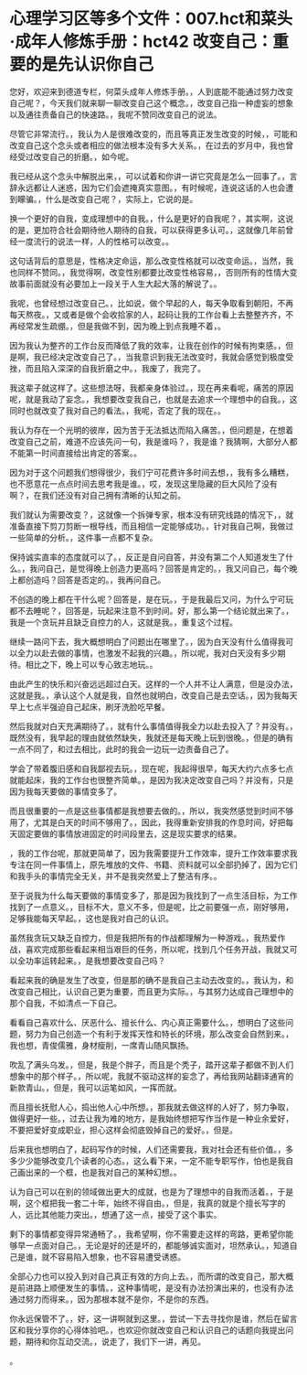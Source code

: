# 心理学习区等多个文件：007.hct和菜头·成年人修炼手册：hct42 改变自己：重要的是先认识你自己 

您好，欢迎来到德道专栏，何菜头成年人修炼手册。，人到底能不能通过努力改变自己呢？，今天我们就来聊一聊改变自己这个概念。，改变自己指一种虚妄的想象以及通往责备自己的快速路。，我呢不赞同改变自己的说法。

尽管它非常流行。，我认为人是很难改变的，而且等真正发生改变的时候，，可能和改变自己这个念头或者相应的做法根本没有多大关系。，在过去的岁月中，我也曾经受过改变自己的折磨。，如今呢。

我已经从这个念头中解脱出来，，可以试着和你讲一讲它究竟是怎么一回事了。，言辞永远都让人迷惑，因为它们会遮掩真实意图。，有时候呢，连说这话的人也会遭到矇骗。，什么是改变自己呢？，实际上，它说的是。

换一个更好的自我，变成理想中的自我。，什么是更好的自我呢？，其实啊，这说的是，更加符合社会期待他人期待的自我，可以获得更多认可。，这就像几年前曾经一度流行的说法一样，人的性格可以改变。。

这句话背后的意思是，性格决定命运，那么改变性格就可以改变命运。，当然，我也同样不赞同。，我觉得啊，改变性别都要比改变性格容易，，否则所有的性情大变故事前面就没有必要加上一段关于人生大起大落的解说了。。

我呢，也曾经想过改变自己。，比如说，做个早起的人，每天争取看到朝阳，不再每天熬夜。，又或者是做个会收拾家的人，起码让我的工作台看上去整整齐齐，不再经常发生疏绷。，但是我做不到，因为晚上到点我睡不着，。

因为我认为整齐的工作台反而降低了我的效率，让我在创作的时候有拘束感。，但是啊，我已经决定改变自己了。，当我意识到我无法改变时，我就会感觉到极度受挫，而且陷入深深的自我折磨之中。，我废了，我完了。

我这辈子就这样了。这些想法呀，我都亲身体验过。，现在再来看呢，痛苦的原因呢，就是我动了妄念。，我想要改变我自己，也就是去追求一个理想中的自我。，这同时也就改变了我对自己的看法。，我呢，否定了我的现在。。

我认为存在一个光明的彼岸，因为苦于无法抵达而陷入痛苦。，但问题是，在想着改变自己之前，难道不应该先问一句，我是谁吗？，我是谁？我猜啊，大部分人都不能第一时间直接给出肯定的答案。。

因为对于这个问题我们想得很少，我们宁可花费许多时间去想，，我有多么糟糕，也不愿意花一点点时间去思考我是谁。，哎，发现这里隐藏的巨大风险了没有啊？，在我们还没有对自己拥有清晰的认知之前。

我们就认为需要改变？，这就像一个拆弹专家，根本没有研究线路的情况下，，就准备直接下剪刀剪断一根导线，而且相信一定能够成功。，针对我自己啊，我做过一些简单的分析。，这件事一点都不复杂。

保持诚实直率的态度就可以了。，反正是自问自答，并没有第二个人知道发生了什么。，我问自己，是觉得晚上创造力更高吗？回答是肯定的。，我又问自己，每个晚上都创造吗？回答是否定的。，我再问自己。

不创造的晚上都在干什么呢？回答是，是在玩。，于是我最后又问，为什么宁可玩都不去睡呢？，回答是，玩起来注意不到时间。好，那么第一个结论就出来了。，我是一个贪玩并且缺乏自控力的人，这就是我。，重复这个过程。

继续一路问下去，我大概想明白了问题出在哪里了。，因为白天没有什么值得我可以全力以赴去做的事情，也激发不起我的兴趣。，所以呢，我对白天没有多少期待。相比之下，晚上可以专心致志地玩。。

由此产生的快乐和兴奋远远超过白天。这样的一个人并不让人满意，但是没办法，这就是我。，承认这个人就是我，自然也就明白，改变自己是去空话。，因为我每天早上七点半强迫自己起床，刷牙洗脸吃早餐。

然后我就对白天充满期待了。，就有什么事情值得我全力以赴去投入了？并没有。，既然没有，我早起的理由就依然缺失，我就还是每天晚上玩到很晚。，但是的确有一点不同了，和过去相比，此时的我会一边玩一边责备自己了。

学会了带着腹旧感和自我鄙视去玩。，现在呢，我起得很早，每天大约六点多七点就能起床，我的工作台也很整齐简单。，是因为我决定改变自己吗？并没有，只是因为我每天要做的事情变多了。

而且很重要的一点是这些事情都是我想要去做的。，所以，我突然感觉到时间不够用了，尤其是白天的时间不够用了。，因此，我得重新安排我的作息时间，好把每天固定要做的事情放进固定的时间段里去，这是现实要求的结果。

，我的工作台呢，那就更简单了，因为我需要提升工作效率，提升工作效率要求我专注在同一件事情上，原先堆放的文件、书籍、资料就可以全部扔掉了，因为它们和我手头的事情完全无关，并不是我突然爱上了整洁有序。。

至于说我为什么每天要做的事情变多了，那是因为我找到了一点生活目标，为工作找到了一点意义。，目标不大，意义不多，但是呢，比之前要强一点，刚好够用，足够我能每天早起。，这也是我对自己的认识。

虽然我贪玩又缺乏自控力，但是我把所有的作战都理解为一种游戏。，我热爱作战，喜欢完成那些看起来相当艰巨的任务，所以呢，找到几个任务开战，我就又可以全功率运转起来。，是我想要改变自己吗？

看起来我的确是发生了改变，但是那的确不是我自己主动去改变的。，我认为，和改变自己相比，认识自己更为重要，而且更为实际。，与其努力达成自己理想中的那个自我，不如清点一下自己。

看看自己喜欢什么、厌恶什么、擅长什么、内心真正需要什么。，想明白了这些问题，努力为自己创造一个有利于发挥天性和特长的环境，那么改变会自然到来。，我也想，青俊儒雅，身材瘦削，一席青山随风飘扬。

吹乱了满头乌发。，但是，我是个胖子，而且是个秃子，踏开这辈子都做不到人们想象中的那个样子。，所以呢，我就不驱动这样的妄念了，再给我网站翻译通宵的新款青山。，但是，我可以运笔如风，一挥而就。

而且擅长抚慰人心，捣出他人心中所想。，那我就去做这样的人好了，努力争取，做得更好一些。，过去让我为难的地方，是我始终想把写作当作是一种业余爱好，不要把爱好变成职业，担心这样会彻底毁掉自己的爱好。，但是。

后来我也想明白了，起码写作的时候，人们还需要我，我对社会还有些价值。，多多少少能够改变几个读者的心态。，这么看下来，一定不能专职写作，怕也是我自己画出来的一个框，也是我对自己的某种幻想。。

认为自己可以在别的领域做出更大的成就，也是为了理想中的自我而活着。，于是啊，这个框把我一套二十年，始终不得自由。，但是，我真的就是个擅长写字的人，远比其他能力突出。，想通了这一点，接受了这个事实。

剩下的事情都变得异常通畅了。，我希望啊，你不需要走这样的弯路，更希望你能够早一点面对自己。，无论是好的还是坏的，都能够诚实面对，坦然承认。，知道自己是谁，就不容易陷入想象，也不容易遭受诱惑。

全部心力也可以投入到对自己真正有效的方向上去。，而所谓的改变自己，那大概是前进路上顺便发生的事情。，这种事情呢，是没有办法扮演出来的，也没有办法通过努力而得来。，因为那根本就不是你，不是你的东西。

你永远保管不了。，好，这一讲啊就到这里。，尝试一下去寻找你是谁，然后在留言区和我分享你的心得体验吧。，也欢迎你就改变自己和认识自己的话题向我提出问题，期待和你互动交流。，说走了，我们下一讲，再见。

。